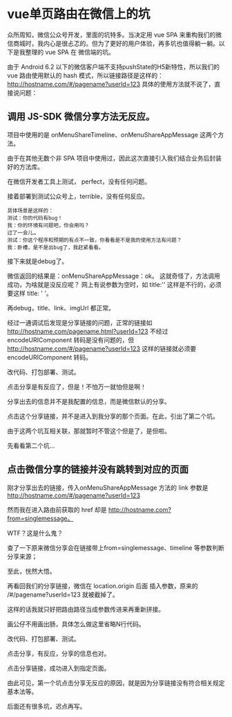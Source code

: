 ﻿# vue单页路由在微信上的坑

众所周知，微信公众号开发，里面的坑特多。当决定用 vue SPA 来重构我们的微信商城时，我内心是很忐忑的。但为了更好的用户体验，再多坑也值得躺一躺。以下是我整理的 vue SPA 在 微信端的坑。


由于 Android 6.2 以下的微信客户端不支持pushState的H5新特性，所以我们的 vue 路由使用默认的 hash 模式，所以链接路径是这样的：http://hostname.com/#/pagename?userId=123 具体的使用方法就不说了，直接说问题：


## 调用 JS-SDK 微信分享方法无反应。

项目中使用的是 onMenuShareTimeline、onMenuShareAppMessage 这两个方法。 

由于在其他无数个非 SPA 项目中使用过，因此这次直接引入我们结合业务后封装好的方法库。 

在微信开发者工具上测试， perfect，没有任何问题。

接着部署到测试公众号上，terrible，没有任何反应。

```
具体场景是这样的：
测试：你的代码有bug！
我：你的环境有问题吧，你会用吗？
过了一会儿…
测试：你这个程序和预期的有点不一致，你看看是不是我的使用方法有问题？
我：卧槽，是不是出bug了，我赶紧看看。
```

接下来就是debug了。 

微信返回的结果是：onMenuShareAppMessage：ok。 
这就奇怪了，方法调用成功，为啥就是没反应呢？ 
网上有说参数为空时，如 title:'' 这样是不行的，必须要这样 title: ' '。 

再debug，title、link、imgUrl 都正常。 

经过一通调试后发现是分享链接的问题，正常的链接如 http://hostname.com/pagename.html?userId=123 不经过 encodeURIComponent 转码是没有问题的，但 
http://hostname.com/#/pagename?userId=123 这样的链接就必须要 encodeURIComponent  转码。

改代码、打包部署、测试。

点击分享是有反应了，但是！不怕万一就怕但是啊！ 

分享出去的信息并不是我配置的信息，而是微信默认的分享。 

点击这个分享链接，并不是进入到我分享的那个页面。在此，引出了第二个坑。 

由于这两个坑互相关联，那就暂时不管这个但是了，是但啦。 

先看看第二个坑…

## 点击微信分享的链接并没有跳转到对应的页面

刚才分享出去的链接，传入onMenuShareAppMessage 方法的 link 参数是 http://hostname.com/#/pagename?userId=123  

然而我在进入路由前获取的 href 却是 http://hostname.com?from=singlemessage。 

WTF？这是什么鬼？ 

查了一下原来微信分享会在链接带上from=singlemessage、timeline 等参数判断分享来源； 

至此，恍然大悟。 

再看回我们的分享链接，微信在 location.origin 后面 插入参数，原来的 /#/pagename?userId=123 就被截掉了。 

这样的话我就只好把路由路径当成参数传进来再重新拼接。

画公仔不用画出肠，具体怎么做这里省略N行代码。

改代码、打包部署、测试。

点击分享，有反应，分享的信息也对。 

点击分享链接，成功进入到指定页面。

由此可见，第一个坑点击分享无反应的原因，就是因为分享链接没有符合相关规定基本法等。

后面还有很多坑，迟点再写。

